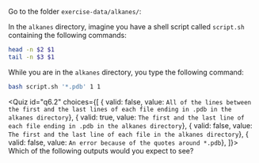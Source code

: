 <script>
import Quiz from "$components/Quiz.svelte";
import Execute from "$components/Execute.svelte";
</script>

Go to the folder `exercise-data/alkanes/`:

<Execute command="cd ~/tutorial/exercise-data/alkanes/" />

In the `alkanes` directory, imagine you have a shell script called `script.sh` containing the following commands:

```bash
head -n $2 $1
tail -n $3 $1
```

While you are in the `alkanes` directory, you type the following command:

```bash
bash script.sh '*.pdb' 1 1
```

<Quiz id="q6.2" choices={[
{ valid: false, value: `All of the lines between the first and the last lines of each file ending in .pdb in the alkanes directory`},
{ valid: true, value: `The first and the last line of each file ending in .pdb in the alkanes directory`},
{ valid: false, value: `The first and the last line of each file in the alkanes directory`},
{ valid: false, value: `An error because of the quotes around *.pdb`},
]}>
<span slot="prompt">
Which of the following outputs would you expect to see?
</span>
</Quiz>
